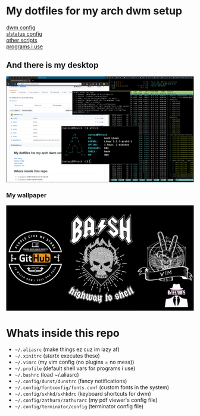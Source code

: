 # My dotfiles for my arch dwm setup
[dwm config](https://github.com/matesz44/dwm)  
[slstatus config](https://github.com/matesz44/slstatus)  
[other scripts](https://github.com/matesz44/scripts)  
[programs i use](https://github.com/matesz44/favtools)

## And there is my desktop
![rice](rice.png)

### My wallpaper
![wallpaper](.config/wall.png)


# Whats inside this repo
- `~/.aliasrc` (make things ez cuz im lazy af)
- `~/.xinitrc` (*startx* executes these)
- `~/.vimrc` (my vim config (no plugins = no mess))
- `~/.profile` (default shell vars for programs i use)
- `~/.bashrc` (load ~/.aliasrc)
- `~/.config/dunst/dunstrc` (fancy notifications)
- `~/.config/fontconfig/fonts.conf` (custom fonts in the system)
- `~/.config/sxhkd/sxhkdrc` (keyboard shortcuts for dwm)
- `~/.config/zathura/zathurarc` (my pdf viewer's config file)
- `~/.config/terminator/config` (terminator config file)
